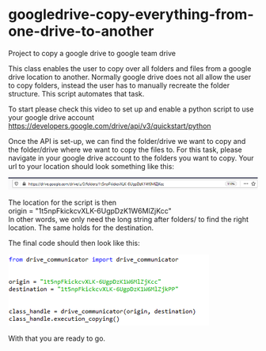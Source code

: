 # googledrive-copy-everything-from-one-drive-to-another
Project to copy a google drive to google team drive

This class enables the user to copy over all folders and files from a google drive location to another. Normally google drive does not all allow the user to copy folders,
instead the user has to manually recreate the folder structure. This script automates that task. 

To start please check this video to set up and enable a python script to use your google drive account
https://developers.google.com/drive/api/v3/quickstart/python

Once the API is set-up, we can find the folder/drive we want to copy and the folder/drive where we want to copy the files to. For this task, please navigate in your 
google drive account to the folders you want to copy. Your url to your location should look something like this:

![](images/examplepathway.PNG)

The location for the script is then   
origin = "1t5npFkickcvXLK-6UgpDzK1W6MlZjKcc"   
In other words, we only need the long string after folders/ to find the right location. The same holds for the destination. 

The final code should then look like this:  

![](images/examplecode_image.PNG)


With that you are ready to go. 
